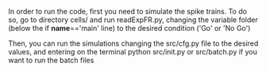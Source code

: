 In order to run the code, first you need to simulate the spike trains. To do so, go to directory cells/ and run readExpFR.py, changing the variable folder (below the if __name__=='main' line) to the desired condition ('Go' or 'No Go')

Then, you can run the simulations changing the src/cfg.py file to the desired values, and entering on the terminal python src/init.py or src/batch.py if you want to run the batch files

